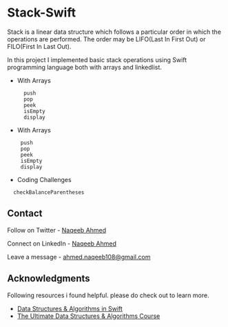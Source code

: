 # Stack-Swift

Stack is a linear data structure which follows a particular order in which the operations are performed. The order may be LIFO(Last In First Out) or FILO(First In Last Out).

In this project I implemented basic stack operations using Swift programming language both with arrays and linkedlist.

- With Arrays
  
  ```
    push
    pop
    peek
    isEmpty
    display
  ```
- With Arrays
  
  ```
   push
   pop
   peek
   isEmpty
   display
  ```
  
 - Coding Challenges
  ```
    checkBalanceParentheses
  ```
  
## Contact

Follow on Twitter - [Naqeeb Ahmed](https://twitter.com/naqeeb108)

Connect on LinkedIn - [Naqeeb Ahmed](https://www.linkedin.com/in/naqeeb-ahmed-7ba469128)

Leave a message - ahmed.naqeeb108@gmail.com

## Acknowledgments

Following resources i found helpful. please do check out to learn more.

* [Data Structures & Algorithms in Swift](https://www.kodeco.com/books/data-structures-algorithms-in-swift/v4.0)
* [The Ultimate Data Structures & Algorithms Course](https://codewithmosh.com/p/data-structures-algorithms)
